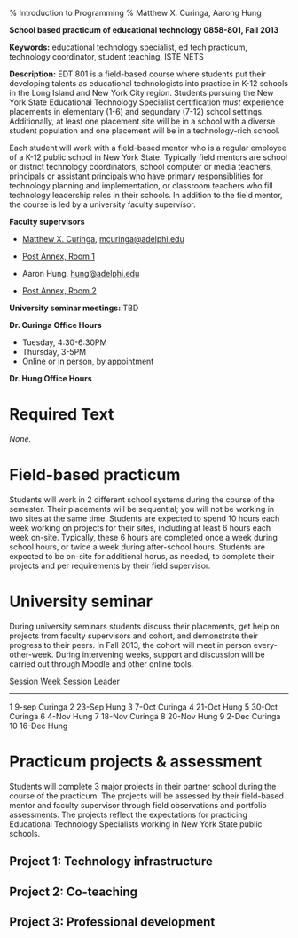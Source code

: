 % Introduction to Programming
% Matthew X. Curinga,
  Aarong Hung

<!--
This syllabus was created for
the Educational Technology Program
at Adelphi University:
http://education.adelphi.edu
copyright 2013 Matthew X. Curinga, Aaron Hung
http://matt.curinga.com
This work is licensed under the Creative Commons Attribution-ShareAlike 3.0 Unported License.
To view a copy of this license, visit http://creativecommons.org/licenses/by-sa/3.0/ or send
a letter to Creative Commons, 444 Castro Street, Suite 900, Mountain View, California, 94041, USA.
We ask, but do not require, that attribution includes a link to our websites (above).
version: 2.1
Based on work available here: https://github.com/mcuringa/adelphi-ed-tech-courses
-->

**School based practicum of educational technology 0858-801, Fall 2013**

**Keywords:**  educational technology specialist, ed tech practicum,
technology coordinator, student teaching, ISTE NETS

**Description:** EDT 801 is a field-based course where students put their developing
talents as educational technologists into practice in K-12 schools in
the Long Island and New York City region. Students pursuing the New York
State Educational Technology Specialist certification _must_ experience
placements in elementary (1-6) and segundary (7-12) school settings.
Additionally, at least one placement site will be in a school with a
diverse student population and one placement will be in a technology-rich
school.

Each student will work with a field-based mentor who is a regular
employee of a K-12 public school in New York State. Typically field
mentors are school or district technology coordinators, school
computer or media teachers, principals or assistant principals who have
primary responsiblities for technology planning and implementation, or
classroom teachers who fill technology leadership roles in their
schools. In addition to the field mentor, the course is led by
a university faculty supervisor.

**Faculty supervisors**

* [Matthew X. Curinga](http://matt.curinga.com), <mcuringa@adelphi.edu>
* [Post Annex, Room 1](http://goo.gl/maps/XReYB "Where is Post Annex? click the link to see it on a map")

* Aaron Hung, <hung@adelphi.edu>
* [Post Annex, Room 2](http://goo.gl/maps/XReYB "Where is Post Annex? click the link to see it on a map")

**University seminar meetings:** TBD

**Dr. Curinga Office Hours**

* Tuesday, 4:30-6:30PM
* Thursday, 3-5PM
* Online or in person, by appointment

**Dr. Hung Office Hours**


Required Text
========================================================================

_None._

Field-based practicum
========================================================================

Students will work in 2 different school systems during the course of 
the semester. Their placements will be sequential; you will not be
working in two sites at the same time. Students are expected to spend 10
hours each week working on projects for their sites, including at least
6 hours each week on-site. Typically, these 6 hours are completed once
a week during school hours, or twice a week during after-school hours.
Students are expected to be on-site for additional horus, as needed, to
complete their projects and per requirements by their field supervisor.

University seminar
========================================================================

During university seminars students discuss their placements, get help
on projects from faculty supervisors and cohort, and demonstrate their
progress to their peers. In Fall 2013, the cohort will meet in person
every-other-week. During intervening weeks, support and discussion
will be carried out through Moodle and other online tools.
	

Session Week    Session Leader
------- ------  -------------------
1       9-sep   Curinga
2       23-Sep  Hung
3       7-Oct   Curinga
4       21-Oct  Hung
5       30-Oct  Curinga
6       4-Nov   Hung
7       18-Nov  Curinga
8       20-Nov  Hung
9       2-Dec   Curinga
10      16-Dec  Hung

Practicum projects & assessment
========================================================================

Students will complete 3 major projects in their partner school during
the course of the practicum. The projects will be assessed by their 
field-based mentor and faculty supervisor through field observations
and portfolio assessments. The projects reflect the expectations for 
practicing Educational Technology Specialists working in New York 
State public schools.

Project 1: Technology infrastructure
------------------------------------------------------------------------




Project 2: Co-teaching
------------------------------------------------------------------------

Project 3: Professional development
------------------------------------------------------------------------



